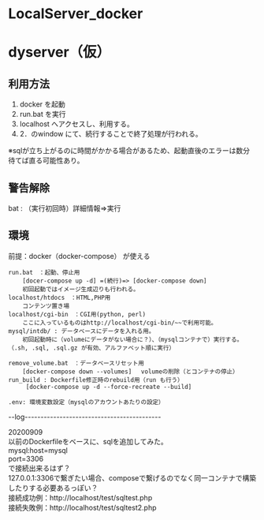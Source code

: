 # LocalServer_docker
#  dyserver（仮）

## 利用方法
1. docker を起動  
2. run.bat を実行
3. localhost へアクセスし、利用する。
4. 2．のwindow にて、続行することで終了処理が行われる。

※sqlが立ち上がるのに時間がかかる場合があるため、起動直後のエラーは数分待てば直る可能性あり。

## 警告解除
bat : （実行初回時）詳細情報⇒実行

## 環境
前提：docker（docker-compose） が使える

    run.bat　：起動、停止用
        [docer-compose up -d] =(続行)=> [docker-compose down]
        初回起動ではイメージ生成辺りも行われる。
    localhost/htdocs　：HTML,PHP用
        コンテンツ置き場
    localhost/cgi-bin　：CGI用(python, perl)
        ここに入っているものはhttp://localhost/cgi-bin/~~で利用可能。
    mysql/intdb/ : データベースにデータを入れる用。
        初回起動時に（volumeにデータがない場合に？）、（mysqlコンテナで）実行する。（.sh, .sql, .sql.gz が有効、アルファベット順に実行）

    remove_volume.bat　：データベースリセット用
        [docker-compose down --volumes] 　volumeの削除（とコンテナの停止）
    run_build : Dockerfile修正時のrebuild用（run も行う）
         [docker-compose up -d --force-recreate --build]

    .env: 環境変数設定（mysqlのアカウントあたりの設定）


--log-------------------------------------------

20200909  
以前のDockerfileをベースに、sqlを追加してみた。  
    mysql:host=mysql  
    port=3306  
で接続出来るはず？  
127.0.0.1:3306で繋ぎたい場合、composeで繋げるのでなく同一コンテナで構築したりする必要あるっぽい？  
接続成功例：http://localhost/test/sqltest.php   
接続失敗例：http://localhost/test/sqltest2.php   
